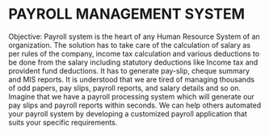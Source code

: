 # PAYROLL MANAGEMENT SYSTEM
Objective:
 Payroll system is the heart of any Human Resource System of an organization. The solution has to take care of the calculation of salary as per rules of the company, income tax calculation and various deductions to be done from the salary including statutory deductions like Income tax and provident fund deductions. It has to generate pay-slip, cheque summary and MIS reports. It is understood that we are tired of managing thousands of odd papers, pay slips, payroll reports, and salary details and so on. Imagine that we have a payroll processing system which will generate our pay slips and payroll reports within seconds. We can help others automated your payroll system by developing a customized payroll application that suits your specific requirements. 

 
